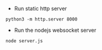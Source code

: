 * Run static http server

```
python3 -m http.server 8000
```

* Run the nodejs websocket server

```
node server.js
```